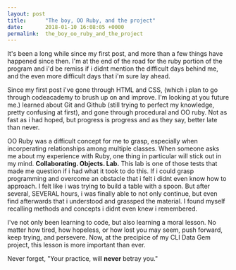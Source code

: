 ```yaml
---
layout: post
title:      "The boy, OO Ruby, and the project"
date:       2018-01-10 16:08:05 +0000
permalink:  the_boy_oo_ruby_and_the_project
---
```



It's been a long while since my first post, and more than a few things have happened since then. I'm at the end of the road for the ruby portion of the program and i'd be remiss if i didnt mention the difficult days behind me, and the even more difficult days that i'm sure lay ahead. 

Since my first post i've gone through HTML and CSS, (which i plan to go through codeacademy to brush up on and improve. I'm looking at you future me.) learned about Git and Github (still trying to perfect my knowledge, pretty confusing at first), and gone through procedural and OO ruby. Not as fast as i had hoped, but progress is progress and as they say, better late than never. 

OO Ruby was a difficult concept for me to grasp, especially when incorperating relationships among multiple classes. When someone asks me about my experience with Ruby, one thing in particular will stick out in my mind. **Collaborating. Objects. Lab.** This lab is one of those tests that made me question if i had what it took to do this. If i could grasp programming and overcome an obstacle that i felt i didnt even know how to approach. I felt like i was trying to build a table with a spoon. But after several, SEVERAL hours, i was finally able to not only continue, but even find afterwards that i understood and grassped the material. I found myself recalling methods and concepts i didnt even knew i remembered. 

I've not only been learning to code, but also learning a moral lesson. No matter how tired, how hopeless, or how lost you may seem, push forward, keep trying, and persevere. Now, at the precipice of my CLI Data Gem project, this lesson is more important than ever.

Never forget, "Your practice, will **never** betray you."




